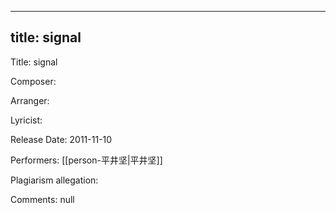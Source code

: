 
---
title: signal
---
Title: signal

Composer: 

Arranger: 

Lyricist: 

Release Date: 2011-11-10

Performers: [[person-平井坚|平井坚]]

Plagiarism allegation:


Comments:
null
